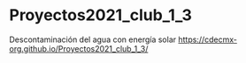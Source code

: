 # Proyectos2021_club_1_3
Descontaminación del agua con energía solar
https://cdecmx-org.github.io/Proyectos2021_club_1_3/
